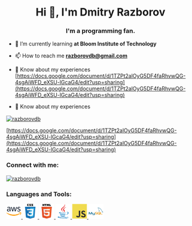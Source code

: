 <h1 align="center">Hi 👋, I'm Dmitry Razborov</h1>
<h3 align="center">I'm a programming fan.</h3>



- 🌱 I’m currently learning **at Bloom Institute of Technology**

- 📫 How to reach me **razborovdb@gmail.com**

- 📄 Know about my experiences [https://docs.google.com/document/d/1TZPt2alOyG5DF4faRhvwQG-4sgAiWFD_eXSU-lGcaG4/edit?usp=sharing](https://docs.google.com/document/d/1TZPt2alOyG5DF4faRhvwQG-4sgAiWFD_eXSU-lGcaG4/edit?usp=sharing)

- 📄 Know about my experiences 
<p align="left">
<a href="https://docs.google.com/document/d/1TZPt2alOyG5DF4faRhvwQG-4sgAiWFD_eXSU-lGcaG4/edit?usp=sharing](https://docs.google.com/document/d/1TZPt2alOyG5DF4faRhvwQG-4sgAiWFD_eXSU-lGcaG4/edit?usp=sharing" target="blank"><img align="center" src="https://raw.githubusercontent.com/rahuldkjain/github-profile-readme-generator/master/src/images/icons/Social/linked-in-alt.svg" alt="razborovdb" height="30" width="40" /></a>
</p>

[https://docs.google.com/document/d/1TZPt2alOyG5DF4faRhvwQG-4sgAiWFD_eXSU-lGcaG4/edit?usp=sharing](https://docs.google.com/document/d/1TZPt2alOyG5DF4faRhvwQG-4sgAiWFD_eXSU-lGcaG4/edit?usp=sharing)

<h3 align="left">Connect with me:</h3>
<p align="left">
<a href="https://linkedin.com/in/razborovdb" target="blank"><img align="center" src="https://raw.githubusercontent.com/rahuldkjain/github-profile-readme-generator/master/src/images/icons/Social/linked-in-alt.svg" alt="razborovdb" height="30" width="40" /></a>
</p>

<h3 align="left">Languages and Tools:</h3>
<p align="left"> <a href="https://aws.amazon.com" target="_blank" rel="noreferrer"> <img src="https://raw.githubusercontent.com/devicons/devicon/master/icons/amazonwebservices/amazonwebservices-original-wordmark.svg" alt="aws" width="40" height="40"/> </a> <a href="https://www.w3schools.com/css/" target="_blank" rel="noreferrer"> <img src="https://raw.githubusercontent.com/devicons/devicon/master/icons/css3/css3-original-wordmark.svg" alt="css3" width="40" height="40"/> </a> <a href="https://www.w3.org/html/" target="_blank" rel="noreferrer"> <img src="https://raw.githubusercontent.com/devicons/devicon/master/icons/html5/html5-original-wordmark.svg" alt="html5" width="40" height="40"/> </a> <a href="https://www.java.com" target="_blank" rel="noreferrer"> <img src="https://raw.githubusercontent.com/devicons/devicon/master/icons/java/java-original.svg" alt="java" width="40" height="40"/> </a> <a href="https://developer.mozilla.org/en-US/docs/Web/JavaScript" target="_blank" rel="noreferrer"> <img src="https://raw.githubusercontent.com/devicons/devicon/master/icons/javascript/javascript-original.svg" alt="javascript" width="40" height="40"/> </a> <a href="https://www.mysql.com/" target="_blank" rel="noreferrer"> <img src="https://raw.githubusercontent.com/devicons/devicon/master/icons/mysql/mysql-original-wordmark.svg" alt="mysql" width="40" height="40"/> </a> </p>
